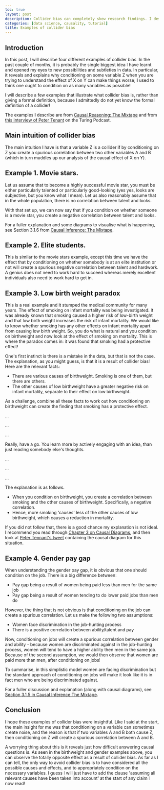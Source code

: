 ```yaml
---
toc: true
layout: post
description: Collider bias can completely skew research findings. I describe some examples that highlight how this non-obvious bias arises.
categories: [data science, causality, tutorial]
title: Examples of collider bias
---
```


## Introduction
In this post, I will describe four different examples of collider bias. In the past couple of months, it is probably the single biggest idea I have learnt and opened my eyes to new possibilities and subtleties in data. In particular, it reveals and explains why conditioning on some variable Z when you are trying to understand the effect of X on Y can make things worse; I used to think one ought to condition on as many variables as possible!

I will describe a few examples that illustrate what collider bias is, rather than giving a formal definition, because I admittedly do not yet know the formal definition of a collider!

The examples I describe are from [Causal Reasoning: The Mixtape](https://mixtape.scunning.com) and from [this interview of Peter Tenant](https://www.stitcher.com/show/the-turing-podcast/episode/being-an-epidemiologist-in-2020-76960769) on the Turing Podcast.

## Main intuition of collider bias
The main intuition I have is that a variable Z is a collider if by conditioning on Z you create a spurious correlation between two other variables A and B (which in turn muddles up our analysis of the causal effect of X on Y).

## Example 1. Movie stars.
Let us assume that to become a highly successful movie star, you must be either particularly talented or particularly good-looking (yes yes, looks are subjective, but you know what I mean). Let us also reasonably assume that in the whole population, there is no correlation between talent and looks.

With that set up, we can now say that if you condition on whether someone is a movie star, you create a negative correlation between talent and looks.

For a fuller explanation and some diagrams to visualise what is happening, see Section 3.1.6 from [Causal Inference: The Mixtape](https://mixtape.scunning.com/dag.html).

## Example 2. Elite students.
This is similar to the movie stars example, except this time we have the effect that by conditioning on whether somebody is at an elite institution or not will create a spurious negative correlation between talent and hardwork. A genius does not need to work hard to succeed whereas merely excellent individuals also need to work hard to get in.

## Example 3. Low birth weight paradox
This is a real example and it stumped the medical community for many years. The effect of smoking on infant mortality was being investigated. It was already known that smoking caused a higher risk of low-birth weight and that low birth weight increases the risk of infant mortality. We would like to know whether smoking has any other effects on infant mortality apart from causing low birth weight. So, you do what is natural and you condition on birthweight and now look at the effect of smoking on mortality. This is where the paradox comes in: it was found that smoking had a protective effect!

One's first instinct is there is a mistake in the data, but that is not the case. The explanation, as you might guess, is that it is a result of collider bias! Here are the relevant facts:
* There are various causes of birthweight. Smoking is one of them, but there are others.
* The other causes of low birthweight have a greater negative risk on infant mortality, separate to their effect on low birthweight.

As a challenge, combine all these facts to work out how conditioning on birthweight can create the finding that smoking has a protective effect.

...

...

...

Really, have a go. You learn more by actively engaging with an idea, than just reading somebody else's thoughts.

...

...

...

The explanation is as follows.
* When you condition on birthweight, you create a correlation between smoking and the other causes of birthweight. Specifically, a negative correlation.
* Hence, more smoking 'causes' less of the other causes of low birthweight, which causes a reduction in mortality.

If you did not follow that, there is a good chance my explanation is not ideal. I recommend you read through [Chapter 3 on Causal Diagrams](https://mixtape.scunning.com/dag.html), and then look at [Peter Tennant's tweet](https://twitter.com/pwgtennant/status/1030896340891586560?lang=en) containing the causal diagram for this situation.

## Example 4. Gender pay gap
When understanding the gender pay gap, it is obvious that one should condition on the job. There is a big difference between:
* Pay gap being a result of women being paid less than men for the same job
* Pay gap being a result of women tending to do lower paid jobs than men do

However, the thing that is not obvious is that conditioning on the job can create a spurious correlation. Let us make the following two assumptions:
* Women face discrimination in the job-hunting process
* There is a positive correlation between ability/talent and pay

Now, conditioning on jobs will create a spurious correlation between gender and ability - because women are discriminated against in the job-hunting process, women will tend to have a higher ability then men in the same job. Because of the second assumption, we would then observe that women are paid more than men, after conditioning on jobs!

To summarise, in this simplistic model women are facing discrimination but the standard approach of conditioning on jobs will make it look like it is in fact men who are being discriminated against.

For a fuller discussion and explanation (along with causal diagrams), see [Section 3.1.5 in Causal Inference The Mixtape](https://mixtape.scunning.com/dag.html).

## Conclusion
I hope these examples of collider bias were insightful. Like I said at the start, the main insight for me was that conditioning on a variable can sometimes create noise, and the reason is that if two variables A and B both cause Z, then conditioning on Z will create a spurious correlation between A and B.

A worrying thing about this is it reveals just how difficult answering causal questions is. As seen in the birthweight and gender examples above, you can observe the totally opposite effect as a result of collider bias. As far as I can tell, the only way to avoid collider bias is to have considered all the possible causes and effects, and to appropriately condition on the necessary variables. I guess I will just have to add the clause 'assuming all relevant causes have been taken into account' at the start of any claim I now read!
